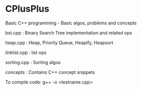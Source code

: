 # CPlusPlus
Basic C++ programming - Basic algos, problems and concepts

bst.cpp      : Binary Search Tree implementation and related ops

heap.cpp     : Heap, Priority Queue, Heapify, Heapsort

linklist.cpp : list ops

sorting.cpp  : Sorting algos

concepts     : Contains C++ concept snippets

To compile code:
g++ -o <testname> <testname.cpp>
